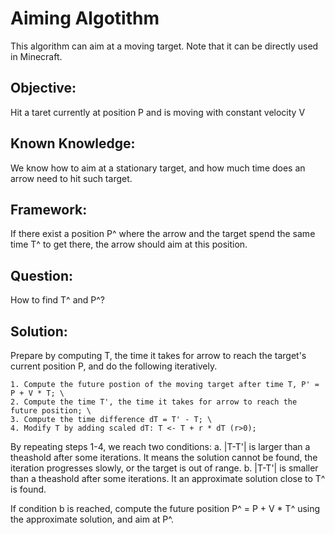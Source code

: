 # Aiming Algotithm
This algorithm can aim at a moving target. Note that it can be directly used in Minecraft.

## Objective: 
Hit a taret currently at position P and is moving with constant velocity V

## Known Knowledge: 
We know how to aim at a stationary target, and how much time does an arrow need to hit such target. 

## Framework:
If there exist a position P^ where the arrow and the target spend the same time T^ to get there, the arrow should aim at this position.

## Question: 
How to find T^ and P^?

## Solution: 
Prepare by computing T, the time it takes for arrow to reach the target's current position P, and do the following iteratively.

	1. Compute the future postion of the moving target after time T, P' = P + V * T; \
	2. Compute the time T', the time it takes for arrow to reach the future position; \
	3. Compute the time difference dT = T' - T; \
	4. Modify T by adding scaled dT: T <- T + r * dT (r>0);
  
By repeating steps 1-4, we reach two conditions:
	a. |T-T'| is larger than a theashold after some iterations. It means the solution cannot be found, the iteration progresses slowly, or the target is out of range.
	b. |T-T'| is smaller than a theashold after some iterations. It an approximate solution close to T^ is found.

If condition b is reached, compute the future position P^ = P + V * T^ using the approximate solution, and aim at P^.
